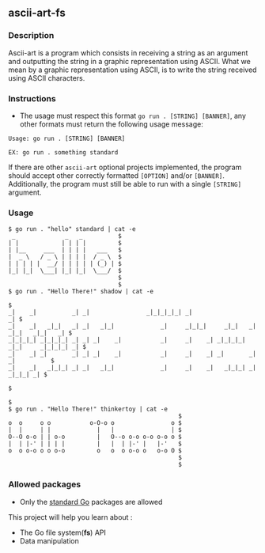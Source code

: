 ## ascii-art-fs

### Description

Ascii-art is a program which consists in receiving a string as an argument and outputting the string in a graphic representation using ASCII. What we mean by a graphic representation using ASCII, is to write the string received using ASCII characters.

### Instructions

- The usage must respect this format `go run . [STRING] [BANNER]`, any other formats must return the following usage message:

```console
Usage: go run . [STRING] [BANNER]

EX: go run . something standard
```

If there are other `ascii-art` optional projects implemented, the program should accept other correctly formatted `[OPTION]` and/or `[BANNER]`.  
Additionally, the program must still be able to run with a single `[STRING]` argument.

### Usage

```console
$ go run . "hello" standard | cat -e
 _              _   _          $
| |            | | | |         $
| |__     ___  | | | |   ___   $
|  _ \   / _ \ | | | |  / _ \  $
| | | | |  __/ | | | | | (_) | $
|_| |_|  \___| |_| |_|  \___/  $
                               $
                               $
$ go run . "Hello There!" shadow | cat -e
                                                                                         $
_|    _|          _| _|                _|_|_|_|_| _|                                  _| $
_|    _|   _|_|   _| _|   _|_|             _|     _|_|_|     _|_|   _|  _|_|   _|_|   _| $
_|_|_|_| _|_|_|_| _| _| _|    _|           _|     _|    _| _|_|_|_| _|_|     _|_|_|_| _| $
_|    _| _|       _| _| _|    _|           _|     _|    _| _|       _|       _|          $
_|    _|   _|_|_| _| _|   _|_|             _|     _|    _|   _|_|_| _|         _|_|_| _| $
                                                                                         $
                                                                                         $
$ go run . "Hello There!" thinkertoy | cat -e
                                                $
o  o     o o           o-O-o o                o $
|  |     | |             |   |                | $
O--O o-o | | o-o         |   O--o o-o o-o o-o o $
|  | |-' | | | |         |   |  | |-' |   |-'   $
o  o o-o o o o-o         o   o  o o-o o   o-o O $
                                                $
                                                $
```

### Allowed packages

- Only the [standard Go](https://golang.org/pkg/) packages are allowed

This project will help you learn about :

- The Go file system(**fs**) API
- Data manipulation